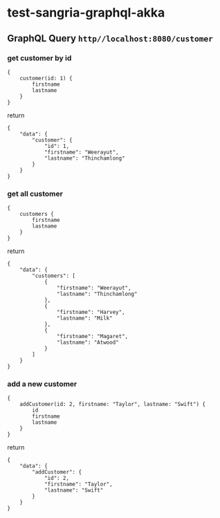 # test-sangria-graphql-akka
## GraphQL Query `http//localhost:8080/customer`
### get customer by id
```
{
    customer(id: 1) {
        firstname
        lastname
    }
}
```
return
```
{
    "data": {
        "customer": {
            "id": 1,
            "firstname": "Weerayut",
            "lastname": "Thinchamlong"
        }
    }
}
```

### get all customer
```
{
    customers {
        firstname
        lastname
    }
}
```
return
```
{
    "data": {
        "customers": [
            {
                "firstname": "Weerayut",
                "lastname": "Thinchamlong"
            },
            {
                "firstname": "Harvey",
                "lastname": "Milk"
            },
            {
                "firstname": "Magaret",
                "lastname": "Atwood"
            }
        ]
    }
}
```
### add a new customer
```
{
    addCustomer(id: 2, firstname: "Taylor", lastname: "Swift") {
        id
        firstname
        lastname
    }
}
```
return
```
{
    "data": {
        "addCustomer": {
            "id": 2,
            "firstname": "Taylor",
            "lastname": "Swift"
        }
    }
}
```
